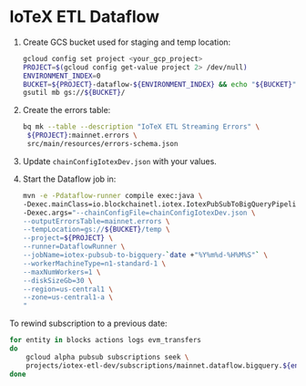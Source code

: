 # IoTeX ETL Dataflow

1. Create GCS bucket used for staging and temp location:

    ```bash
    gcloud config set project <your_gcp_project>
    PROJECT=$(gcloud config get-value project 2> /dev/null)
    ENVIRONMENT_INDEX=0
    BUCKET=${PROJECT}-dataflow-${ENVIRONMENT_INDEX} && echo "${BUCKET}"
    gsutil mb gs://${BUCKET}/
    ```                             
   
2. Create the errors table:

    ```bash
    bq mk --table --description "IoTeX ETL Streaming Errors" \
     ${PROJECT}:mainnet.errors \
     src/main/resources/errors-schema.json 
    ```  
   
3. Update `chainConfigIotexDev.json` with your values.

3. Start the Dataflow job in:

    ```bash
   mvn -e -Pdataflow-runner compile exec:java \
   -Dexec.mainClass=io.blockchainetl.iotex.IotexPubSubToBigQueryPipeline \
   -Dexec.args="--chainConfigFile=chainConfigIotexDev.json \
   --outputErrorsTable=mainnet.errors \
   --tempLocation=gs://${BUCKET}/temp \
   --project=${PROJECT} \
   --runner=DataflowRunner \
   --jobName=iotex-pubsub-to-bigquery-`date +"%Y%m%d-%H%M%S"` \
   --workerMachineType=n1-standard-1 \
   --maxNumWorkers=1 \
   --diskSizeGb=30 \
   --region=us-central1 \
   --zone=us-central1-a \
   " 
   ``` 

To rewind subscription to a previous date:

```bash   
for entity in blocks actions logs evm_transfers
do
    gcloud alpha pubsub subscriptions seek \
    projects/iotex-etl-dev/subscriptions/mainnet.dataflow.bigquery.${entity} --time=2020-08-01T23:00:00.000Z
done
```
